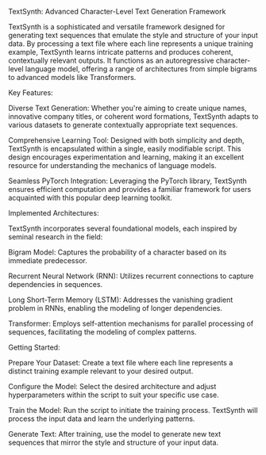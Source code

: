 TextSynth: Advanced Character-Level Text Generation Framework

TextSynth is a sophisticated and versatile framework designed for generating text sequences that emulate the style and structure of your input data. By processing a text file where each line represents a unique training example, TextSynth learns intricate patterns and produces coherent, contextually relevant outputs. It functions as an autoregressive character-level language model, offering a range of architectures from simple bigrams to advanced models like Transformers.

Key Features:

Diverse Text Generation: Whether you're aiming to create unique names, innovative company titles, or coherent word formations, TextSynth adapts to various datasets to generate contextually appropriate text sequences.

Comprehensive Learning Tool: Designed with both simplicity and depth, TextSynth is encapsulated within a single, easily modifiable script. This design encourages experimentation and learning, making it an excellent resource for understanding the mechanics of language models.

Seamless PyTorch Integration: Leveraging the PyTorch library, TextSynth ensures efficient computation and provides a familiar framework for users acquainted with this popular deep learning toolkit.

Implemented Architectures:

TextSynth incorporates several foundational models, each inspired by seminal research in the field:

Bigram Model: Captures the probability of a character based on its immediate predecessor.

Recurrent Neural Network (RNN): Utilizes recurrent connections to capture dependencies in sequences.

Long Short-Term Memory (LSTM): Addresses the vanishing gradient problem in RNNs, enabling the modeling of longer dependencies.

Transformer: Employs self-attention mechanisms for parallel processing of sequences, facilitating the modeling of complex patterns.

Getting Started:

Prepare Your Dataset: Create a text file where each line represents a distinct training example relevant to your desired output.

Configure the Model: Select the desired architecture and adjust hyperparameters within the script to suit your specific use case.

Train the Model: Run the script to initiate the training process. TextSynth will process the input data and learn the underlying patterns.

Generate Text: After training, use the model to generate new text sequences that mirror the style and structure of your input data.
